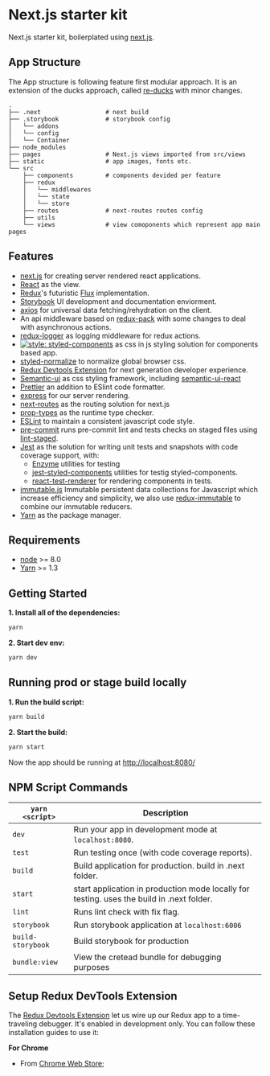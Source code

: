 # Next.js starter kit

Next.js starter kit, boilerplated using [next.js](https://github.com/zeit/next.js/).

## App Structure

The App structure is following feature first modular approach.
It is an extension of the ducks approach, called [re-ducks](https://github.com/alexnm/re-ducks) with minor changes.

```
.
├── .next                  # next build
├── .storybook             # storybook config
│   └── addons
│   └── config
│   └── Container
├── node_modules
├── pages                  # Next.js views imported from src/views
├── static                 # app images, fonts etc.
└── src
    ├── components         # components devided per feature
    ├── redux
    │   └── middlewares
    │   └── state
    │   └── store
    ├── routes             # next-routes routes config
    ├── utils
    └── views              # view comoponents which represent app main pages
```

## Features

+ [next.js](https://github.com/zeit/next.js/) for creating server rendered react applications.
+ [React](https://facebook.github.io/react/) as the view.
+ [Redux](https://github.com/reactjs/redux)'s futuristic [Flux](https://facebook.github.io/react/blog/2014/05/06/flux.html) implementation.
+ [Storybook](https://storybook.js.org/) UI development and documentation enviorment.
+ [axios](https://github.com/mzabriskie/axios) for universal data fetching/rehydration on the client.
+ An api middleware based on [redux-pack](https://github.com/lelandrichardson/redux-pack) with some changes to deal with asynchronous actions.
+ [redux-logger](https://github.com/evgenyrodionov/redux-logger) as logging middleware for redux actions.
+ [![style: styled-components](https://img.shields.io/badge/style-%F0%9F%92%85%20styled--components-orange.svg?colorB=daa357&colorA=db748e)](https://github.com/styled-components/styled-components) as css in js styling solution for components based app.
+ [styled-normalize](https://github.com/sergeysova/styled-normalize) to normalize global browser css.
+ [Redux Devtools Extension](https://github.com/zalmoxisus/redux-devtools-extension) for next generation developer experience.
+ [Semantic-ui](https://semantic-ui.com/) as css styling framework, including [semantic-ui-react](https://react.semantic-ui.com/introduction)
+ [Prettier](https://github.com/prettier/prettier) an addition to ESlint code formatter.
+ [express](https://github.com/expressjs/express) for our server rendering.
+ [next-routes](https://github.com/fridays/next-routes) as the routing solution for next.js
+ [prop-types](https://github.com/facebook/prop-types) as the runtime type checker.
+ [ESLint](http://eslint.org/) to maintain a consistent javascript code style.
+ [pre-commit](https://github.com/observing/pre-commit) runs pre-commit lint and tests checks on staged files using [lint-staged](https://github.com/okonet/lint-staged).
+ [Jest](https://facebook.github.io/jest/) as the solution for writing unit tests and snapshots with code coverage support, with: 
  - [Enzyme](https://github.com/airbnb/enzyme) utilities for testing 
  - [jest-styled-components](https://github.com/styled-components/jest-styled-components) utilities for testig styled-components.
  - [react-test-renderer](https://github.com/facebook/react/tree/master/packages/react-test-renderer) for rendering components in tests.
+ [immutable.js](https://github.com/facebook/immutable-js/) Immutable persistent data collections for Javascript which increase efficiency and simplicity, we also use [redux-immutable](https://github.com/gajus/redux-immutable) to combine our immutable reducers.
+ [Yarn](https://yarnpkg.com/lang/en/) as the package manager.

## Requirements

* [node](https://nodejs.org/en/) >= 8.0
* [Yarn](https://yarnpkg.com/en/) >= 1.3

## Getting Started

**1. Install all of the dependencies:**

```bash
yarn
```

**2. Start dev env:**

```bash
yarn dev 
```

## Running prod or stage build locally

**1. Run the build script:**

```bash
yarn build
```

**2. Start the build:**

```bash
yarn start
```

Now the app should be running at [http://localhost:8080/](http://localhost:8080/)

## NPM Script Commands

| `yarn <script>`    | Description                                                                                |
| ------------------ | ------------------------------------------------------------------------------------------ |
| `dev`            | Run your app in development mode at `localhost:8080`.           |
| `test`             | Run testing once (with code coverage reports).                                             |
| `build`       | Build application for production. build in .next folder.                                             |
| `start`       | start application in production mode locally for testing. uses the build in .next folder.                                             |                                       |
| `lint`             | Runs lint check with fix flag.                                             |
| `storybook`             | Run storybook application at `localhost:6006`                                             |
| `build-storybook`             | Build storybook for production                                             |
| `bundle:view`             | View the cretead bundle for debugging purposes                                             |

## Setup Redux DevTools Extension

The [Redux Devtools Extension](https://github.com/zalmoxisus/redux-devtools-extension) let us wire up our Redux app to a time-traveling debugger. It's enabled in development only. You can follow these installation guides to use it:

**For Chrome**

* From [Chrome Web Store](https://chrome.google.com/webstore/detail/redux-devtools/lmhkpmbekcpmknklioeibfkpmmfibljd);
